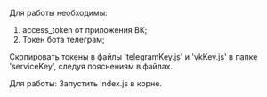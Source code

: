 Для работы необходимы:
1) access_token от приложения ВК;
2) Токен бота телеграм;   

Скопировать токены в файлы 'telegramKey.js' и 'vkKey.js' в папке 'serviceKey', следуя пояснениям в файлах.

Для работы:
Запустить index.js в корне.
